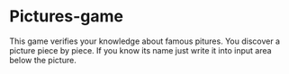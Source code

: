 # Pictures-game
This game verifies your knowledge about famous pitures. 
You discover a picture piece by piece. If you know its name
just write it into input area below the picture.
